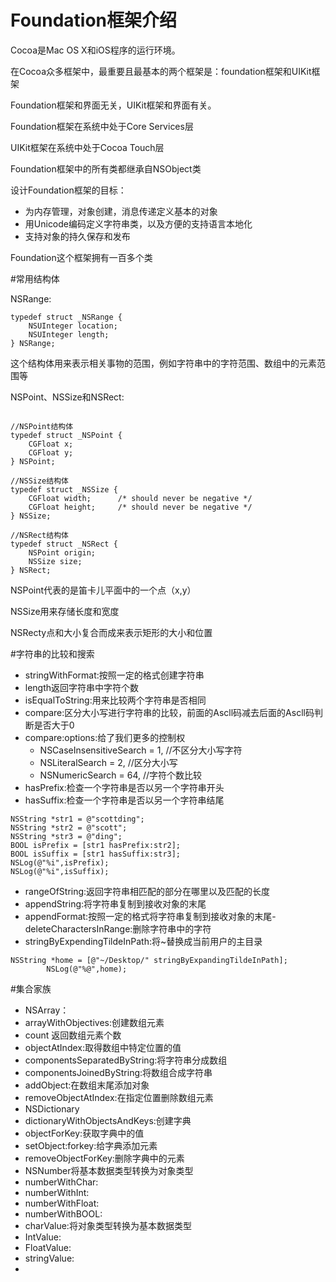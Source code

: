 # Foundation框架介绍
Cocoa是Mac OS X和iOS程序的运行环境。

在Cocoa众多框架中，最重要且最基本的两个框架是：foundation框架和UIKit框架

Foundation框架和界面无关，UIKit框架和界面有关。

Foundation框架在系统中处于Core Services层

UIKit框架在系统中处于Cocoa Touch层

Foundation框架中的所有类都继承自NSObject类

设计Foundation框架的目标：
- 为内存管理，对象创建，消息传递定义基本的对象
- 用Unicode编码定义字符串类，以及方便的支持语言本地化
- 支持对象的持久保存和发布

Foundation这个框架拥有一百多个类

#常用结构体

NSRange:

```objc
typedef struct _NSRange {
    NSUInteger location;
    NSUInteger length;
} NSRange;
```

这个结构体用来表示相关事物的范围，例如字符串中的字符范围、数组中的元素范围等

NSPoint、NSSize和NSRect:
```objc

//NSPoint结构体
typedef struct _NSPoint {
    CGFloat x;
    CGFloat y;
} NSPoint;

//NSSize结构体
typedef struct _NSSize {
    CGFloat width;		/* should never be negative */
    CGFloat height;		/* should never be negative */
} NSSize;

//NSRect结构体
typedef struct _NSRect {
    NSPoint origin;
    NSSize size;
} NSRect;
```
NSPoint代表的是笛卡儿平面中的一个点（x,y）

NSSize用来存储长度和宽度

NSRecty点和大小复合而成来表示矩形的大小和位置

#字符串的比较和搜索
- stringWithFormat:按照一定的格式创建字符串
- length返回字符串中字符个数
- isEqualToString:用来比较两个字符串是否相同
- compare:区分大小写进行字符串的比较，前面的Ascll码减去后面的Ascll码判断是否大于0
- compare:options:给了我们更多的控制权
    +  NSCaseInsensitiveSearch = 1, //不区分大小写字符
    +  NSLiteralSearch = 2, //区分大小写
    +  NSNumericSearch = 64, //字符个数比较
- hasPrefix:检查一个字符串是否以另一个字符串开头
- hasSuffix:检查一个字符串是否以另一个字符串结尾
```objc
NSString *str1 = @"scottding";
NSString *str2 = @"scott";
NSString *str3 = @"ding";
BOOL isPrefix = [str1 hasPrefix:str2];
BOOL isSuffix = [str1 hasSuffix:str3];
NSLog(@"%i",isPrefix);
NSLog(@"%i",isSuffix);
```
- rangeOfString:返回字符串相匹配的部分在哪里以及匹配的长度
- appendString:将字符串复制到接收对象的末尾
- appendFormat:按照一定的格式将字符串复制到接收对象的末尾- deleteCharactersInRange:删除字符串中的字符
- stringByExpendingTildeInPath:将~替换成当前用户的主目录
```objc
NSString *home = [@"~/Desktop/" stringByExpandingTildeInPath];
        NSLog(@"%@",home);
```
#集合家族
- NSArray：
- arrayWithObjectives:创建数组元素
- count  返回数组元素个数
- objectAtIndex:取得数组中特定位置的值
- componentsSeparatedByString:将字符串分成数组
- componentsJoinedByString:将数组合成字符串
- addObject:在数组末尾添加对象
- removeObjectAtIndex:在指定位置删除数组元素
- NSDictionary
- dictionaryWithObjectsAndKeys:创建字典
- objectForKey:获取字典中的值
- setObject:forkey:给字典添加元素
- removeObjectForKey:删除字典中的元素
- NSNumber将基本数据类型转换为对象类型
- numberWithChar:
- numberWithInt:
- numberWithFloat:
- numberWithBOOL:
- charValue:将对象类型转换为基本数据类型
- IntValue:
- FloatValue:
- stringValue:
-






